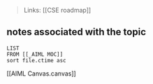 >Links: [[CSE roadmap]]


## notes associated with the topic
```dataview
LIST 
FROM [[_AIML MOC]]
sort file.ctime asc
```

[[AIML Canvas.canvas]]